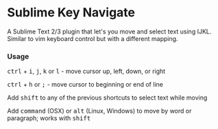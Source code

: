# Sublime Key Navigate

A Sublime Text 2/3 plugin that let's you move and select text using IJKL. Similar to vim keyboard control but with a different mapping.


### Usage

<kbd>ctrl</kbd> + <kbd>i</kbd>, <kbd>j</kbd>, <kbd>k</kbd> or <kbd>l</kbd> - move cursor up, left, down, or right

<kbd>ctrl</kbd> + <kbd>h</kbd> or <kbd>;</kbd> - move cursor to beginning or end of line

Add <kbd>shift</kbd> to any of the previous shortcuts to select text while moving

Add <kbd>command</kbd> (OSX) or <kbd>alt</kbd> (Linux, Windows) to move by word or paragraph; works with <kbd>shift</kbd>

